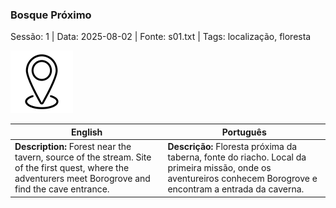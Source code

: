 ### Bosque Próximo

Sessão: 1 | Data: 2025-08-02 | Fonte: s01.txt | Tags: localização, floresta

![Bosque Próximo](../../../assets/location/location_blank.png)

| English | Português |
|---------|-----------|
| **Description:** Forest near the tavern, source of the stream. Site of the first quest, where the adventurers meet Borogrove and find the cave entrance. | **Descrição:** Floresta próxima da taberna, fonte do riacho. Local da primeira missão, onde os aventureiros conhecem Borogrove e encontram a entrada da caverna. |


















